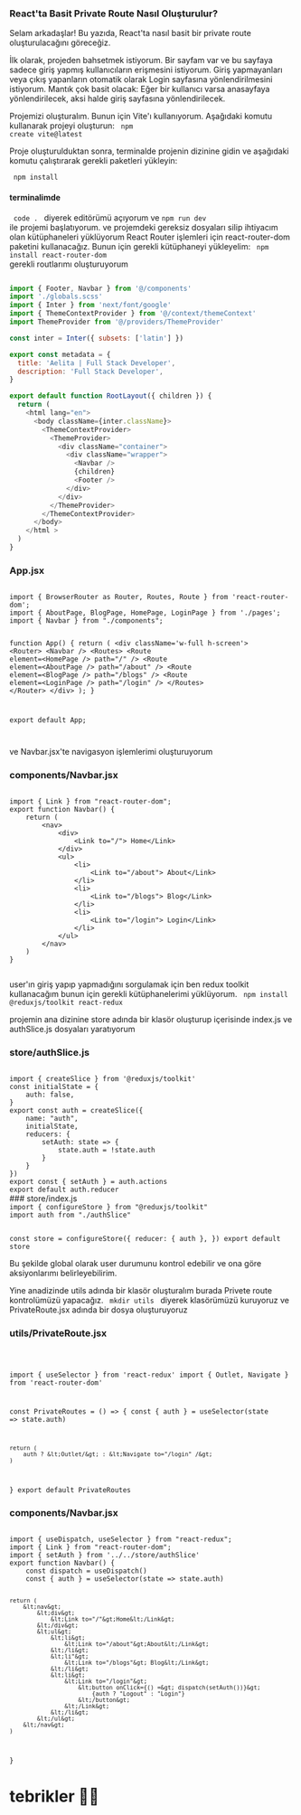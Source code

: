 
### React'ta Basit Private Route Nasıl Oluşturulur?
Selam arkadaşlar! Bu yazıda, React'ta nasıl basit bir private route oluşturulacağını göreceğiz.

İlk olarak, projeden bahsetmek istiyorum. Bir sayfam var ve bu sayfaya sadece giriş yapmış kullanıcıların erişmesini istiyorum. Giriş yapmayanları veya çıkış yapanların otomatik olarak Login sayfasına yönlendirilmesini istiyorum. Mantık çok basit olacak: Eğer bir kullanıcı varsa anasayfaya yönlendirilecek, aksi halde giriş sayfasına yönlendirilecek.

Projemizi oluşturalım. Bunun için Vite'ı kullanıyorum. Aşağıdaki komutu kullanarak projeyi oluşturun:
<code language="javascript"> npm create vite@latest </code>

Proje oluşturulduktan sonra, terminalde projenin dizinine gidin ve aşağıdaki komutu çalıştırarak gerekli paketleri yükleyin:

<code language="javascript"> npm install </code>

#### terminalimde 
<code language="javascript"> code . </code>
diyerek editörümü açıyorum ve 
<code language="javascript">npm run dev </code>
<br>
ile projemi başlatıyorum. ve projemdeki gereksiz dosyaları silip ihtiyacım olan kütüphaneleri yüklüyorum 
React Router işlemleri için react-router-dom paketini kullanacağız. Bunun için gerekli kütüphaneyi yükleyelim:
<code language="javascript"> npm install react-router-dom </code>
gerekli  routlarımı oluşturuyorum


```js

import { Footer, Navbar } from '@/components'
import './globals.scss'
import { Inter } from 'next/font/google'
import { ThemeContextProvider } from '@/context/themeContext'
import ThemeProvider from '@/providers/ThemeProvider'

const inter = Inter({ subsets: ['latin'] })

export const metadata = {
  title: 'Aelita | Full Stack Developer',
  description: 'Full Stack Developer',
}

export default function RootLayout({ children }) {
  return (
    <html lang="en">
      <body className={inter.className}>
        <ThemeContextProvider>
          <ThemeProvider>
            <div className="container">
              <div className="wrapper">
                <Navbar />
                {children}
                <Footer />
              </div>
            </div>
          </ThemeProvider>
        </ThemeContextProvider>
      </body>
    </html >
  )
}


```

### App.jsx
<code language="javascript">  
import { BrowserRouter as Router, Routes, Route } from 'react-router-dom';
import { AboutPage, BlogPage, HomePage, LoginPage } from './pages';
import { Navbar } from "./components";

function App() {
  return (
    &lt;div className='w-full h-screen'&gt;
      &lt;Router&gt;
        &lt;Navbar /&gt;
        &lt;Routes&gt;
          &lt;Route element=&lt;HomePage /&gt; path="/" /&gt;
          &lt;Route element=&lt;AboutPage /&gt; path="/about" /&gt;
          &lt;Route element=&lt;BlogPage /&gt; path="/blogs" /&gt;
          &lt;Route element=&lt;LoginPage /&gt; path="/login" /&gt;
        &lt;/Routes&gt;
      &lt;/Router&gt;
    &lt;/div&gt;
  );
}

export default App;

</code>

ve Navbar.jsx'te navigasyon işlemlerimi oluşturuyorum

### components/Navbar.jsx
<code language="javascript">  
import { Link } from "react-router-dom";
export function Navbar() {
    return (
        &lt;nav&gt;
            &lt;div&gt;
                &lt;Link to="/"&gt; Home&lt;/Link&gt;
            &lt;/div&gt;
            &lt;ul&gt;
                &lt;li&gt;
                    &lt;Link to="/about"&gt; About&lt;/Link&gt;
                &lt;/li&gt;
                &lt;li&gt;
                    &lt;Link to="/blogs"&gt; Blog&lt;/Link&gt;
                &lt;/li&gt;
                &lt;li&gt;
                    &lt;Link to="/login"&gt; Login&lt;/Link&gt;
                &lt;/li&gt;
            &lt;/ul&gt;
        &lt;/nav&gt;
    )
}

</code>

user'ın giriş yapıp yapmadığını sorgulamak için ben redux toolkit kullanacağım bunun için gerekli kütüphanelerimi yüklüyorum.
<code language="javascript"> npm install @reduxjs/toolkit react-redux </code>

projemin ana dizinine store adında bir klasör oluşturup içerisinde index.js ve authSlice.js dosyaları yaratıyorum

### store/authSlice.js
<code language="javascript">
import { createSlice } from '@reduxjs/toolkit'
const initialState = {
    auth: false,
}
export const auth = createSlice({
    name: "auth",
    initialState,
    reducers: {
        setAuth: state => {
            state.auth = !state.auth
        }
    }
})
export const { setAuth } = auth.actions
export default auth.reducer
</code>
### store/index.js
<code language="javascript">
import { configureStore } from "@reduxjs/toolkit"
import auth from "./authSlice"

const store = configureStore({
    reducer: {
        auth
    },
})
export default store
</code>

Bu şekilde global olarak user durumunu kontrol edebilir ve ona göre aksiyonlarımı belirleyebilirim.

Yine anadizinde utils adında bir klasör oluşturalım burada Privete route kontrolümüzü yapacağız.
<code> mkdir utils </code>
diyerek klasörümüzü kuruyoruz ve PrivateRoute.jsx adında bir dosya oluşturuyoruz

### utils/PrivateRoute.jsx
<code laguage="javascript">

import { useSelector } from 'react-redux'
import { Outlet, Navigate } from 'react-router-dom'

const PrivateRoutes = () => {
    const { auth } = useSelector(state => state.auth)

    return (
        auth ? &lt;Outlet/&gt; : &lt;Navigate to="/login" /&gt;
    )
}
export default PrivateRoutes 
</code>

### components/Navbar.jsx

<code language="javascript">
import { useDispatch, useSelector } from "react-redux";
import { Link } from "react-router-dom";
import { setAuth } from '../../store/authSlice'
export function Navbar() {
    const dispatch = useDispatch()
    const { auth } = useSelector(state => state.auth)

    return (
        &lt;nav&gt;
            &lt;div&gt;
                &lt;Link to="/"&gt;Home&lt;/Link&gt;
            &lt;/div&gt;
            &lt;ul&gt;
                &lt;li&gt;
                    &lt;Link to="/about"&gt;About&lt;/Link&gt;
                &lt;/li&gt;
                &lt;li"&gt;
                    &lt;Link to="/blogs"&gt; Blog&lt;/Link&gt;
                &lt;/li&gt;
                &lt;li&gt;
                    &lt;Link to="/login"&gt;
                        &lt;button onClick={() =&gt; dispatch(setAuth())}&gt;
                            {auth ? "Logout" : "Login"}
                        &lt;/button&gt;
                    &lt;/Link&gt;
                &lt;/li&gt;
            &lt;/ul&gt;
        &lt;/nav&gt;
    )
}
</code>

 
# tebrikler 🎉🎉